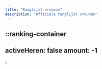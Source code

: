 ```yaml
---
title: "Ranglijst vrouwen"
description: "Officiele ranglijst vrouwen"
---
```


::ranking-container
---
activeHeren: false
amount: -1
---
::